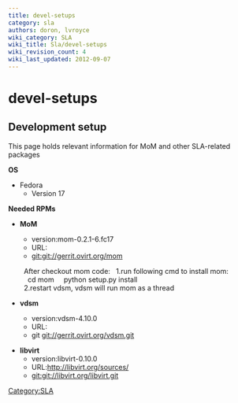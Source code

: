 ```yaml
---
title: devel-setups
category: sla
authors: doron, lvroyce
wiki_category: SLA
wiki_title: Sla/devel-setups
wiki_revision_count: 4
wiki_last_updated: 2012-09-07
---
```


# devel-setups

## **Development setup**

This page holds relevant information for MoM and other SLA-related packages

**OS**

*   Fedora
    -   Version 17

**Needed RPMs**

*   **MoM**
    -   version:mom-0.2.1-6.fc17
    -   URL:
    -   <git:git://gerrit.ovirt.org/mom>

        After checkout mom code:
        1.run following cmd to install mom:
          cd mom
          python setup.py install
        2.restart vdsm, vdsm will run mom as a thread

*   **vdsm**
    -   version:vdsm-4.10.0
    -   URL:
    -   git <git://gerrit.ovirt.org/vdsm.git>

<!-- -->

*   **libvirt**
    -   version:libvirt-0.10.0
    -   URL:<http://libvirt.org/sources/>
    -   <git:git://libvirt.org/libvirt.git>

<Category:SLA>
